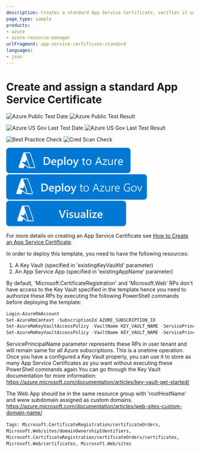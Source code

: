 ```yaml
---
description: Creates a standard App Service Certificate, verifies it using an App service App and creates SSL bindings once the certificate is ready
page_type: sample
products:
- azure
- azure-resource-manager
urlFragment: app-service-certificate-standard
languages:
- json
---
```

# Create and assign a standard App Service Certificate

![Azure Public Test Date](https://azurequickstartsservice.blob.core.windows.net/badges/quickstarts/microsoft.web/app-service-certificate-standard/PublicLastTestDate.svg)
![Azure Public Test Result](https://azurequickstartsservice.blob.core.windows.net/badges/quickstarts/microsoft.web/app-service-certificate-standard/PublicDeployment.svg)

![Azure US Gov Last Test Date](https://azurequickstartsservice.blob.core.windows.net/badges/quickstarts/microsoft.web/app-service-certificate-standard/FairfaxLastTestDate.svg)
![Azure US Gov Last Test Result](https://azurequickstartsservice.blob.core.windows.net/badges/quickstarts/microsoft.web/app-service-certificate-standard/FairfaxDeployment.svg)

![Best Practice Check](https://azurequickstartsservice.blob.core.windows.net/badges/quickstarts/microsoft.web/app-service-certificate-standard/BestPracticeResult.svg)
![Cred Scan Check](https://azurequickstartsservice.blob.core.windows.net/badges/quickstarts/microsoft.web/app-service-certificate-standard/CredScanResult.svg)

[![Deploy To Azure](https://raw.githubusercontent.com/Azure/azure-quickstart-templates/master/1-CONTRIBUTION-GUIDE/images/deploytoazure.svg?sanitize=true)](https://portal.azure.com/#create/Microsoft.Template/uri/https%3A%2F%2Fraw.githubusercontent.com%2FAzure%2Fazure-quickstart-templates%2Fmaster%2Fquickstarts%2Fmicrosoft.web%2Fapp-service-certificate-standard%2Fazuredeploy.json)
[![Deploy To Azure US Gov](https://raw.githubusercontent.com/Azure/azure-quickstart-templates/master/1-CONTRIBUTION-GUIDE/images/deploytoazuregov.svg?sanitize=true)](https://portal.azure.us/#create/Microsoft.Template/uri/https%3A%2F%2Fraw.githubusercontent.com%2FAzure%2Fazure-quickstart-templates%2Fmaster%2Fquickstarts%2Fmicrosoft.web%2Fapp-service-certificate-standard%2Fazuredeploy.json)
[![Visualize](https://raw.githubusercontent.com/Azure/azure-quickstart-templates/master/1-CONTRIBUTION-GUIDE/images/visualizebutton.svg?sanitize=true)](http://armviz.io/#/?load=https%3A%2F%2Fraw.githubusercontent.com%2FAzure%2Fazure-quickstart-templates%2Fmaster%2Fquickstarts%2Fmicrosoft.web%2Fapp-service-certificate-standard%2Fazuredeploy.json)

For more details on creating an App Service Certificate see [How to Create an App Service Certificate](https://azure.microsoft.com/documentation/articles/web-sites-purchase-ssl-web-site/).

In order to deploy this template, you need to have the following resources:
1. A Key Vault (specified in 'existingKeyVaultId' parameter)
2. An App Service App (specified in 'existingAppName' parameter)

By default, 'Microsoft.CertificateRegistration' and 'Microsoft.Web' RPs don't have access to the Key Vault specified in the template hence you need to authorize these RPs by executing the following PowerShell commands before deploying the template:

```powershell
Login-AzureRmAccount
Set-AzureRmContext -SubscriptionId AZURE_SUBSCRIPTION_ID
Set-AzureRmKeyVaultAccessPolicy -VaultName KEY_VAULT_NAME -ServicePrincipalName f3c21649-0979-4721-ac85-b0216b2cf413 -PermissionsToSecrets get,set,delete
Set-AzureRmKeyVaultAccessPolicy -VaultName KEY_VAULT_NAME -ServicePrincipalName abfa0a7c-a6b6-4736-8310-5855508787cd -PermissionsToSecrets get
```

ServicePrincipalName parameter represents these RPs in user tenant and will remain same for all Azure subscriptions. This is a onetime operation. Once you have a configured a Key Vault properly, you can use it to store as many App Service Certificates as you want without executing these PowerShell commands again.You can go through the Key Vault documentation for more information:
https://azure.microsoft.com/documentation/articles/key-vault-get-started/

The Web App should be in the same resource group with 'rootHostName' and www subdomain assigned as custom domains.
https://azure.microsoft.com/documentation/articles/web-sites-custom-domain-name/

`Tags: Microsoft.CertificateRegistration/certificateOrders, Microsoft.Web/sites/domainOwnershipIdentifiers, Microsoft.CertificateRegistration/certificateOrders/certificates, Microsoft.Web/certificates, Microsoft.Web/sites`
